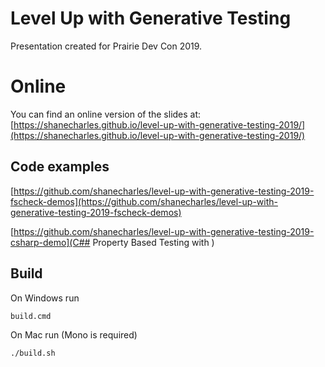 # Level Up with Generative Testing

Presentation created for Prairie Dev Con 2019.

# Online

You can find an online version of the slides at:
[https://shanecharles.github.io/level-up-with-generative-testing-2019/](https://shanecharles.github.io/level-up-with-generative-testing-2019/)


## Code examples

[https://github.com/shanecharles/level-up-with-generative-testing-2019-fscheck-demos](https://github.com/shanecharles/level-up-with-generative-testing-2019-fscheck-demos)

[https://github.com/shanecharles/level-up-with-generative-testing-2019-csharp-demo](C## Property Based Testing with )

## Build

On Windows run

    build.cmd

On Mac run (Mono is required)

    ./build.sh

